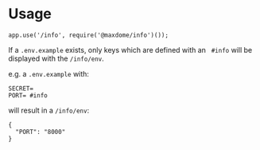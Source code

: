 # Usage

```
app.use('/info', require('@maxdome/info')());
```

If a `.env.example` exists, only keys which are defined with an ` #info` will be displayed with the `/info/env`.

e.g. a `.env.example` with:
```
SECRET=
PORT= #info
```

will result in a `/info/env`:
```
{
  "PORT": "8000"
}
```
